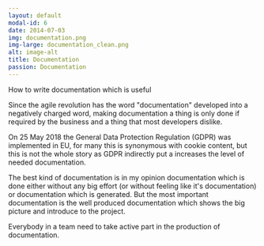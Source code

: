 ```yaml
---
layout: default
modal-id: 6
date: 2014-07-03
img: documentation.png
img-large: documentation_clean.png
alt: image-alt
title: Documentation
passion: Documentation
---
```


How to write documentation which is useful

Since the agile revolution has the word "documentation" developed into a negatively charged word, making documentation a thing is only done if required by the business and a thing that most developers dislike.

On 25 May 2018 the General Data Protection Regulation (GDPR) was implemented in EU, for many this is synonymous with cookie content, but this is not the whole story as GDPR indirectly put a increases the level of needed documentation.

The best kind of documentation is in my opinion documentation which is done either without any big effort (or without feeling like it's documentation) or documentation which is generated. But the most important documentation is the well produced documentation which shows the big picture and introduce to the project.

Everybody in a team need to take active part in the production of documentation.